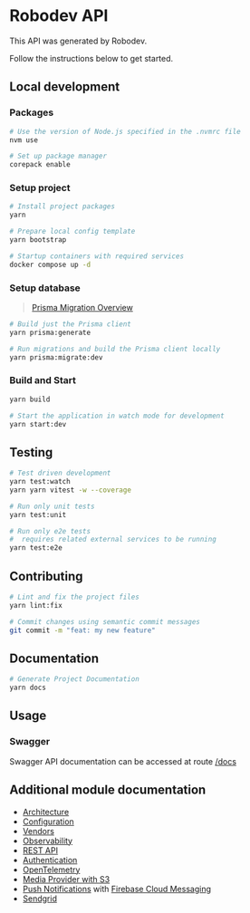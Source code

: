 # Robodev API

This API was generated by Robodev.

Follow the instructions below to get started.

## Local development

### Packages

```bash
# Use the version of Node.js specified in the .nvmrc file
nvm use

# Set up package manager
corepack enable
```

### Setup project
```bash
# Install project packages
yarn

# Prepare local config template
yarn bootstrap

# Startup containers with required services
docker compose up -d
```

### Setup database

> [Prisma Migration Overview](https://www.prisma.io/docs/orm/prisma-migrate/understanding-prisma-migrate/overview)

```bash
# Build just the Prisma client
yarn prisma:generate

# Run migrations and build the Prisma client locally
yarn prisma:migrate:dev
```

### Build and Start

```bash
yarn build

# Start the application in watch mode for development
yarn start:dev
```

## Testing

```bash
# Test driven development
yarn test:watch
yarn yarn vitest -w --coverage

# Run only unit tests
yarn test:unit

# Run only e2e tests
#  requires related external services to be running
yarn test:e2e
```

## Contributing

```bash
# Lint and fix the project files
yarn lint:fix

# Commit changes using semantic commit messages
git commit -m "feat: my new feature"
```

## Documentation

```bash
# Generate Project Documentation
yarn docs
```

## Usage

### Swagger

Swagger API documentation can be accessed at route [/docs](http://localhost:3000/docs)

## Additional module documentation

- [Architecture](./docs/codebase/02_Architecture.md)
- [Configuration](./docs/codebase/04_Config.md)
- [Vendors](./docs/codebase/03_Vendors.md)
- [Observability](./docs/codebase/05_Observability.md)
- [REST API](./docs/codebase/06_REST.md)
- [Authentication](./src/modules/authn/docs/README.md)
- [OpenTelemetry](./src/common/logging/otel/README.md)
- [Media Provider with S3](./src/common/media/README.md)
- [Push Notifications](./src/common/push-notifications/README.md) with [Firebase Cloud Messaging](./src/common/push-notifications/providers/fcm/README.md)
- [Sendgrid](src/common/email/providers/sendgrid/README.md)
